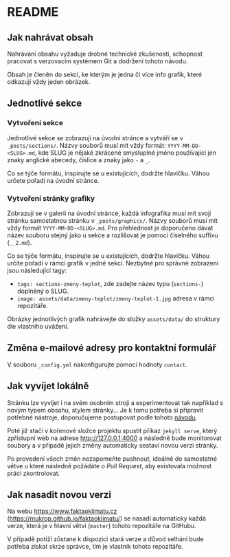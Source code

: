 # README

## Jak nahrávat obsah

Nahrávání obsahu vyžaduje drobné technické zkušenosti, schopnost pracovat s verzovacím systémem Git a dodržení tohoto návodu.

Obsah je členěn do sekcí, ke kterým je jedna či více info grafik, které odkazují vždy jeden obrázek.

## Jednotlivé sekce

### Vytvoření sekce

Jednotlivé sekce se zobrazují na úvodní stránce a vytváří se v `_posts/sections/`. Názvy souborů musí mít vždy formát:
`YYYY-MM-DD-<SLUG>.md`, kde SLUG je nějaké zkrácené smysluplné jméno používající jen znaky anglické abecedy, číslice a znaky jako `-` a `_`.

Co se týče formátu, inspirujte se u existujících, dodržte hlavičku. Váhou určete pořadí na úvodní stránce.

### Vytvoření stránky grafiky

Zobrazují se v galerii na úvodní stránce, každá infografika musí mít svoji stránku samostatnou stránku v `_posts/graphics/`.
Názvy souborů musí mít vždy formát `YYYY-MM-DD-<SLUG>.md`. Pro přehlednost je doporučeno dávat název souboru stejný jako u sekce a
rozlišovat je pomocí číselného suffixu (`__2.md`).

Co se týče formátu, inspirujte se u existujících, dodržte hlavičku. Váhou určíte pořadí v rámci grafik v jedné sekci.
Nezbytné pro správné zobrazení jsou následující tagy:

- `tags: sections-zmeny-teplot`, zde zadejte název typu (`sections-`) doplněný o SLUG.
- `image: assets/data/zmeny-teplot/zmeny-teplot-1.jpg` adresa v rámci repozitáře.

Obrázky jednotlivých grafik nahrávejte do složky `assets/data/` do struktury dle vlastního uvážení.

## Změna e-mailové adresy pro kontaktní formulář

V souboru `_config.yml` nakonfigurujte pomocí hodnoty `contact`.

## Jak vyvíjet lokálně

Stránku lze vyvíjet i na svém osobním stroji a experimentovat tak například s novým typem obsahu, stylem stránky...
Je k tomu potřeba si připravit potřebné nástroje, doporučujeme postupovat podle tohoto [návodu](https://help.github.com/en/articles/setting-up-your-github-pages-site-locally-with-jekyll).

Poté již stačí v kořenové složce projektu spustit příkaz `jekyll serve`, který zpřístupní web na adrese
http://127.0.0.1:4000 a následně bude monitorovat soubory a v případě jejich změny automaticky sestaví novou verzi stránky.

Po provedení všech změn nezapomeňte pushnout, ideálně do samostatné větve u které následně požádáte o *Pull Request*, aby existovala možnost práci zkontrolovat.

## Jak nasadit novou verzi

Na webu https://www.faktaoklimatu.cz (https://mukrop.github.io/faktaoklimatu/) se nasadí automaticky každá verze, která je v hlavní větvi (`master`) tohoto repozitáře
na GitHubu.

V případě potíží zůstane k dispozici stará verze a důvod selhání bude potřeba získat skrze správce, tím je vlastník tohoto repozitáře.

